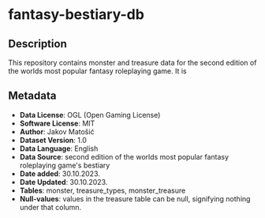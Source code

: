 # fantasy-bestiary-db

## Description
This repository contains monster and treasure data for the second edition of the worlds most popular fantasy roleplaying game. It is 

## Metadata
- **Data License**: OGL (Open Gaming License)
- **Software License**: MIT
- **Author**: Jakov Matošić
- **Dataset Version**: 1.0
- **Data Language**: English
- **Data Source**: second edition of the worlds most popular fantasy roleplaying game's bestiary
- **Date added**: 30.10.2023.
- **Date Updated**: 30.10.2023.
- **Tables**: monster, treasure_types, monster_treasure
- **Null-values**: values in the treasure table can be null, signifying nothing under that column.
